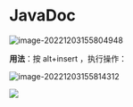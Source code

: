 # JavaDoc

![image-20221203155804948](https://cdn.jsdelivr.net/gh/letengzz/Two-C@main/img/Java/202212031621068.png)

**用法**：按 alt+insert ，执行操作：

![image-20221203155814312](https://cdn.jsdelivr.net/gh/letengzz/Two-C@main/img/Java/202212031558821.png)

![](https://cdn.jsdelivr.net/gh/letengzz/Two-C@main/img/Java/202212031609793.gif)